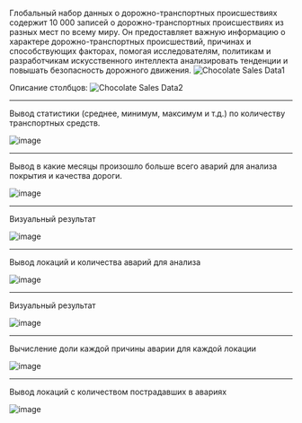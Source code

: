 
Глобальный набор данных о дорожно-транспортных происшествиях содержит 10 000 записей о дорожно-транспортных происшествиях из разных мест по всему миру. Он предоставляет важную информацию о характере дорожно-транспортных происшествий, причинах и способствующих факторах, помогая исследователям, политикам и разработчикам искусственного интеллекта анализировать тенденции и повышать безопасность дорожного движения.
![Chocolate Sales Data1](https://github.com/user-attachments/assets/75b798ab-5aff-43f6-b564-d74d119c61c1)

Описание столбцов:
![Chocolate Sales Data2](https://github.com/user-attachments/assets/f3731628-035b-4cd4-8974-eea5c5d49570)

--------------------------------------------
Вывод статистики (среднее, минимум, максимум и т.д.) по количеству транспортных средств.

![image](https://github.com/user-attachments/assets/52f1b1ae-cd14-44e1-bb18-7ea3c4498e1b)

------------------------------------
Вывод в какие месяцы произошло больше всего аварий для анализа покрытия и качества дороги.

![image](https://github.com/user-attachments/assets/5755aac2-86fc-4d72-a9be-a8a4b553de02)

------------------------------------
Визуальный результат 

![image](https://github.com/user-attachments/assets/063669ea-ceb1-436b-8c28-46a4bc65f3dc)

------------------------------------
Вывод локаций и количества аварий для анализа

![image](https://github.com/user-attachments/assets/608d97c4-0b01-4d6d-8ada-558c00dc1132)

------------------------------------
Визуальный результат 

![image](https://github.com/user-attachments/assets/8b078f9c-d01c-4715-83a3-a06756bb0a20)

------------------------------------
Вычисление доли каждой причины аварии для каждой локации

![image](https://github.com/user-attachments/assets/2074b5c1-0044-40ac-af78-eb7c4ead975d)

------------------------------------
Вывод локаций с количеством пострадавших в авариях

![image](https://github.com/user-attachments/assets/ad25ff30-6971-4949-bb7b-4ab415a6d959)

